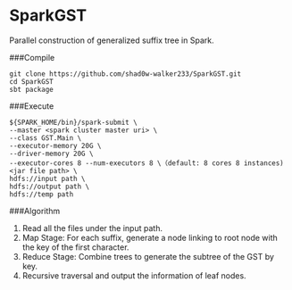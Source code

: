 # SparkGST
Parallel construction of generalized suffix tree in Spark.

###Compile
```
git clone https://github.com/shad0w-walker233/SparkGST.git
cd SparkGST
sbt package
```
###Execute
```
${SPARK_HOME/bin}/spark-submit \
--master <spark cluster master uri> \
--class GST.Main \
--executor-memory 20G \
--driver-memory 20G \
--executor-cores 8 --num-executors 8 \（default: 8 cores 8 instances)
<jar file path> \
hdfs://input path \
hdfs://output path \
hdfs://temp path
```

###Algorithm
1. Read all the files under the input path.
2. Map Stage: For each suffix, generate a node linking to root node with the key of the first character.
3. Reduce Stage: Combine trees to generate the subtree of the GST by key.
4. Recursive traversal and output the information of leaf nodes.